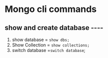 # Mongo cli commands

## show and create database ---- 
1. show database = `show dbs;`
2. Show Collection = `show collections;`
3. switch database =`switch database`;